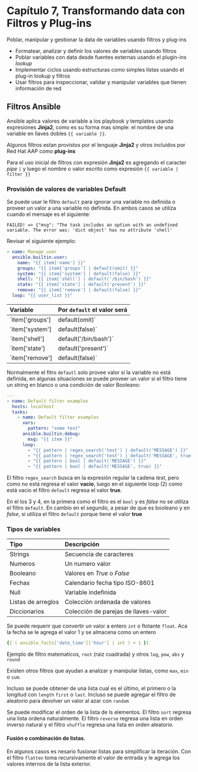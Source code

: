 # Capítulo 7, Transformando data con Filtros y Plug-ins

Poblar, manipular y gestionar la data de variables usando filtros y plug-ins

- Formatear, analizar y definir los valores de variables usando filtros
- Poblar variables con data desde fuentes externas usando el plugin-ins *lookup*
- Implementar ciclos usando estructuras como simples listas usando el plug-in lookup y filtros
- Usar filtros para inspeccionar, validar y manipular variables que tienen información de red


## Filtros Ansible

Ansible aplica valores de variable a los playbook y templates usando expresiones **Jinja2**, como es su forma mas simple: el nombre de una variable en llaves dobles `{{ variable }}`.

Algunos filtros estan provistos por el lenguaje **Jinja2** y otros incluidos por Red Hat AAP como **plug-ins**

Para el uso inicial de filtros con expresión **Jinja2** es agregando el caracter *pipe* `|` y luego el nombre o valor escrito como expresión `{{ variable | filter }}`

### Provisión de valores de variables Default

Se puede usar le filtro `default` para ignorar una variable no definida o proveer un valor a una variable no definida. En ambos casos se utiliza cuando el mensaje es el siguiente:

`FAILED! => {"msg": "The task includes an option with an undefined variable. The error was: 'dict object' has no attribute 'shell'`

Revisar el siguiente ejemplo:

```yaml
- name: Manage user
  ansible.builtin.user:
    name: "{{ item['name'] }}"
    groups: "{{ item['groups'] | default(omit) }}"
    system: "{{ item['system'] | default(false) }}"
    shell: "{{ item['shell'] | default('/bin/bash') }}"
    state: "{{ item['state'] | default('present') }}"
    remove: "{{ item['remove'] | default(false) }}"
  loop: "{{ user_list }}"
```

| Variable | Por `default` el valor será |
|:------------------ |:----------- |
| `item['groups'] | default(omit)` | omitido | 
| `item['system'] | default(false)` | `false`| 
| `item['shell'] | default('/bin/bash')` | `/bin/bash` |
| `item['state'] | default('present')` | `present` |
| `item['remove'] | default(false)` | `false` |

Normalmente el fitro `defautl` solo provee valor si la variable no está definida, en algunas situaciones se puede proveer un valor si el filtro tiene un string en blanco o una condición de valor Booleano:

```yaml
---
- name: Default filter examples
  hosts: localhost
  tasks:
    - name: Default filter examples
      vars:
        pattern: "some text"
      ansible.builtin.debug:
        msg: "{{ item }}"
      loop:
        - "{{ pattern | regex_search('test') | default('MESSAGE') }}" 
        - "{{ pattern | regex_search('test') | default('MESSAGE', true) }}"
        - "{{ pattern | bool | default('MESSAGE') }}"
        - "{{ pattern | bool | default('MESSAGE', true) }}"
```
El filtro `regex_search` busca en la expresión regular la cadena *test*, pero como no está regresa el valor **vacio**, luego en el siguiente loop (2) como está vacio el filtro `default` regresa el valor **true**. 

En el los 3 y 4, en la primera como el filtro es el `bool` y es *false* no se utiliza el filtro `default`. En cambio en el segundo, a pesar de que es booleano y en *false*, si utiliza el filtro `default` porque tiene el valor **true**

### Tipos de variables

| Tipo | Descripción |
|:---- |:----------- |
| Strings | Secuencia de caracteres |
| Numeros | Un numero valor |
| Booleano | Valores en *True* o *False* |
| Fechas | Calendario fecha tipo ISO-8601 |
| Null | Variable indefinida |
| Listas de arreglos | Colección ordenada de valores
| Diccionarios | Colección de parejas de llaves-valor |

Se puede requerir que convertir un valor a entero `int` o flotante `float`. Aca la fecha se le agrega el valor 1 y se almacena como un entero

```yaml
{{ ( ansible_facts['date_time']['hour'] | int ) + 1 }}
```

Ejemplo de filtro matematicos, `root` (raiz cuadrada) y otros `log`, `pow`, `abs` y `round`

Existen otros filtros que ayudan a analizar y manipular listas, como `max`, `min` o `sum`.

Incluso se puede obtener de una lista cual es el último, el primero o la longitud con `length` `first` o `last`. Incluso se puede agregar el filtro de aleatorio para devolver un valor al azar con `random`

Se puede modificar el orden de la lista de ls elementos. El filtro `sort` regresa una lista ordena naturalmente. El filtro `reverse` regresa una lista en orden inverso natural y el filtro `shuffle` regresa una lista en orden aleatorio.

#### Fusión o combinación  de listas.

En algunos casos es nesario fusionar listas para simplificar la iteración. Con el filtro `flatten` toma recursivamente el valor de entrada y le agrega los valores internos de la lista exterior.


